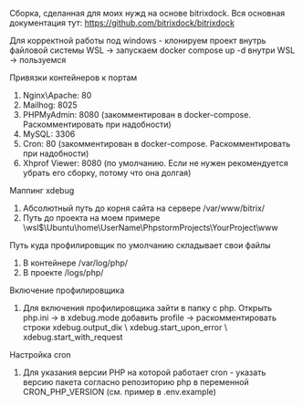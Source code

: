 Сборка, сделанная для моих нужд на основе bitrixdock. Вся основная документация тут:
https://github.com/bitrixdock/bitrixdock

Для корректной работы под windows - клонируем проект внутрь файловой системы WSL -> запускаем docker compose up -d внутри WSL -> пользуемся

Привязки контейнеров к портам
1) Nginx\Apache: 80
2) Mailhog: 8025
3) PHPMyAdmin: 8080 (закомментирован в docker-compose. Раскомментировать при надобности)
4) MySQL: 3306
5) Cron: 80 (закомментирован в docker-compose. Раскомментировать при надобности)
6) Xhprof Viewer: 8080 (по умолчанию. Если не нужен рекомендуется убрать его сборку, потому что она долгая)

Маппинг xdebug
1) Абсолютный путь до корня сайта на сервере /var/www/bitrix/
2) Путь до проекта на моем примере \\wsl$\Ubuntu\home\UserName\PhpstormProjects\YourProject\www

Путь куда профилировщик по умолчанию складывает свои файлы
1) В контейнере /var/log/php/
2) В проекте /logs/php/

Включение профилировщика
1) Для включения профилировщика зайти в папку с php. Открыть php.ini -> в xdebug.mode добавить profile -> раскомментировать строки xdebug.output_diк \ xdebug.start_upon_error \ xdebug.start_with_request

Настройка cron
1) Для указания версии PHP на которой работает cron - указать версию пакета согласно репозиторию php в переменной CRON_PHP_VERSION (см. пример в .env.example)
